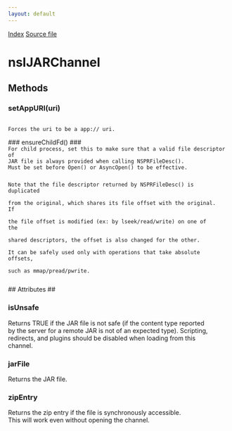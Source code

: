 ```yaml
---
layout: default
---
```

<div id='links'><a href="../index.html">Index</a>
<a href="http://dxr.mozilla.org/mozilla-central/source/modules/libjar/nsIJARChannel.idl">Source file</a>
</div>

# nsIJARChannel #

## Methods ##

### setAppURI(uri) ###
<code>  
Forces the uri to be a app:// uri.  
  
</code>
### ensureChildFd() ###
<code>  
For child process, set this to make sure that a valid file descriptor of  
JAR file is always provided when calling NSPRFileDesc().  
Must be set before Open() or AsyncOpen() to be effective.  
  
Note that the file descriptor returned by NSPRFileDesc() is duplicated  
from the original, which shares its file offset with the original.  If  
the file offset is modified (ex: by lseek/read/write) on one of the  
shared descriptors, the offset is also changed for the other.  
It can be safely used only with operations that take absolute offsets,  
such as mmap/pread/pwrite.  
  
</code>
## Attributes ##

### isUnsafe ###
  
Returns TRUE if the JAR file is not safe (if the content type reported  
by the server for a remote JAR is not of an expected type).  Scripting,  
redirects, and plugins should be disabled when loading from this  
channel.  
  

### jarFile ###
  
Returns the JAR file.  
  

### zipEntry ###
  
Returns the zip entry if the file is synchronously accessible.  
This will work even without opening the channel.  
  
